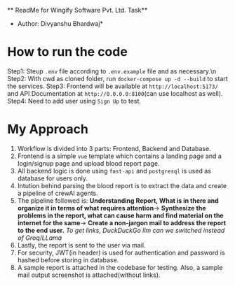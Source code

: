 ** ReadMe for Wingify Software Pvt. Ltd. Task**
* Author: Divyanshu Bhardwaj*

# How to run the code
Step1: Steup `.env` file according to `.env.example` file and as necessary.\n
Step2: With cwd as cloned folder, run `docker-compose up -d --build` to start the services.
Step3: Frontend will be available at `http://localhost:5173/` and API Documentation at `http://0.0.0.0:8100`(can use localhost as well).
Step4: Need to add user using `Sign Up` to test.

# My Approach
1. Workflow is divided into 3 parts: Frontend, Backend and Database.
2. Frontend is a simple `vue` template which contains a landing page and a login/signup page and upload blood report page.
3. All backend logic is done using `fast-api` and `postgresql` is used as database for users only.
4. Intution behind parsing the blood report is to extract the data and create a pipeline of crewAI agents.
5. The pipeline followed is: **Understanding Report, What is in there and organize it in terms of what requires attention**-> **Synthesize the problems in the report, what can cause harm and find material on the internet for the same**-> **Create a non-jargon mail to address the report to the end user.**
  *To get links, DuckDuckGo llm can we switched instead of Groq/LLama*
6. Lastly, the report is sent to the user via mail.
7. For security, JWT(in header) is used for authentication and password is hashed before storing in database.
8. A sample report is attached in the codebase for testing. Also, a sample mail output screenshot is attached(without links).
